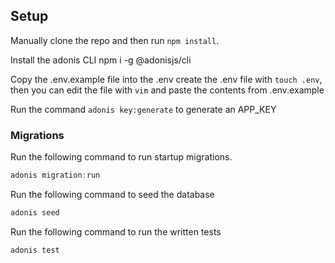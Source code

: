 ## Setup
Manually clone the repo and then run `npm install`.

Install the adonis CLI
npm i -g @adonisjs/cli

Copy the .env.example file into the .env
create the .env file with `touch .env`,
then you can edit the file with `vim` and paste the contents from .env.example

Run the command `adonis key:generate` to generate an APP_KEY



### Migrations

Run the following command to run startup migrations.

```js
adonis migration:run
```

Run the following command to seed the database
```js
adonis seed
```

Run the following command to run the written tests
```js
adonis test
```